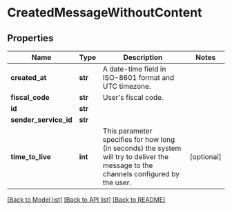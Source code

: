 # CreatedMessageWithoutContent

## Properties
Name | Type | Description | Notes
------------ | ------------- | ------------- | -------------
**created_at** | **str** | A date-time field in ISO-8601 format and UTC timezone. | 
**fiscal_code** | **str** | User&#x27;s fiscal code. | 
**id** | **str** |  | 
**sender_service_id** | **str** |  | 
**time_to_live** | **int** | This parameter specifies for how long (in seconds) the system will try to deliver the message to the channels configured by the user. | [optional] 

[[Back to Model list]](../README.md#documentation-for-models) [[Back to API list]](../README.md#documentation-for-api-endpoints) [[Back to README]](../README.md)

